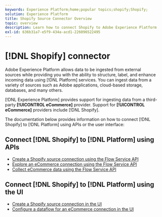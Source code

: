 ```yaml
---
keywords: Experience Platform;home;popular topics;shopify;Shopify;
solution: Experience Platform
title: Shopify Source Connector Overview
topic: overview
description: Learn how to connect Shopify to Adobe Experience Platform using APIs or the user interface.
exl-id: 636b31a7-e5f9-434a-acd1-226096522495
---
```

# [!DNL Shopify] connector

Adobe Experience Platform allows data to be ingested from external sources while providing you with the ability to structure, label, and enhance incoming data using [!DNL Platform] services. You can ingest data from a variety of sources such as Adobe applications, cloud-based storage, databases, and many others.

[!DNL Experience Platform] provides support for ingesting data from a third-party **[!UICONTROL eCommerce]** provider. Support for **[!UICONTROL eCommerce]** providers include [!DNL Shopify].

The documentation below provides information on how to connect [!DNL Shopify] to [!DNL Platform] using APIs or the user interface:

## Connect [!DNL Shopify] to [!DNL Platform] using APIs

- [Create a Shopify source connection using the Flow Service API](../../tutorials/api/create/ecommerce/shopify.md)
- [Explore an eCommerce connection using the Flow Service API](../../tutorials/api/explore/ecommerce.md)
- [Collect eCommerce data using the Flow Service API](../../tutorials/api/collect/ecommerce.md)

## Connect [!DNL Shopify] to [!DNL Platform] using the UI

- [Create a Shopify source connection in the UI](../../tutorials/ui/create/ecommerce/shopify.md)
- [Configure a dataflow for an eCommerce connection in the UI](../../tutorials/ui/dataflow/ecommerce.md)
